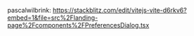 pascalwilbrink: https://stackblitz.com/edit/vitejs-vite-d6rkv6?embed=1&file=src%2Flanding-page%2Fcomponents%2FPreferencesDialog.tsx
